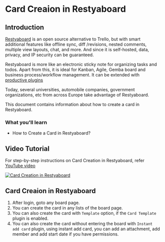 # Card Creaion in Restyaboard

## Introduction

[Restyaboard](https://restya.com/board) is an open source alternative to Trello, but with smart additional features like offline sync, diff /revisions, nested comments, multiple view layouts, chat, and more. And since it is self-hosted, data, privacy, and IP security can be guaranteed.

Restyaboard is more like an electronic sticky note for organizing tasks and todos. Apart from this, it is ideal for Kanban, Agile, Gemba board and business process/workflow management. It can be extended with [productive plugins](https://restya.com/board/apps "productive plugins")

Today, several universities, automobile companies, government organizations, etc from across Europe take advantage of Restyaboard.

This document contains information about how to create a card in Restyaboard.

### What you'll learn

*   How to Create a Card in Restyaboard?

## Video Tutorial

For step-by-step instructions on Card Creation in Restyaboard, refer [YouTube video](https://www.youtube.com/watch?v=IXcBPDuZz_0 "Watch video on Card Creation in Restyaboard")

[![Card Creation in Restyaboard](restyaboard-card-creation.png)](https://www.youtube.com/watch?v=IXcBPDuZz_0 "Watch video on Card Creation in Restyaboard")

## Card Creaion in Restyaboard

1.  After login, goto any board page.
2.  You can create the card in any lists of the board page.
3.  You can also create the card with `Template` option, if the `Card Template` plugin is enabled.
4.  You can also create the card without entering the board with `Instant add card` plugin, using instant add card, you can add an attachment, add member and add start date if you have permissions.
